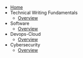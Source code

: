 - [Home](README.md)
- Technical Writing Fundamentals
    - [Overview](technical-writing-fundamentals/overview.md)
- Software
    - [Overview](software/overview.md)
- Devops-Cloud
    - [Overview](devops-cloud/overview.md)
- Cybersecurity
    - [Overview](cybersecurity/overview.md)


